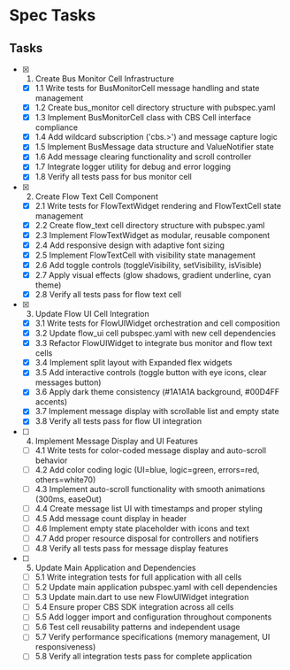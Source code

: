 # Spec Tasks

## Tasks

- [x] 1. Create Bus Monitor Cell Infrastructure
  - [x] 1.1 Write tests for BusMonitorCell message handling and state management
  - [x] 1.2 Create bus_monitor cell directory structure with pubspec.yaml
  - [x] 1.3 Implement BusMonitorCell class with CBS Cell interface compliance
  - [x] 1.4 Add wildcard subscription ('cbs.>') and message capture logic
  - [x] 1.5 Implement BusMessage data structure and ValueNotifier state
  - [x] 1.6 Add message clearing functionality and scroll controller
  - [x] 1.7 Integrate logger utility for debug and error logging
  - [x] 1.8 Verify all tests pass for bus monitor cell

- [x] 2. Create Flow Text Cell Component
  - [x] 2.1 Write tests for FlowTextWidget rendering and FlowTextCell state management
  - [x] 2.2 Create flow_text cell directory structure with pubspec.yaml
  - [x] 2.3 Implement FlowTextWidget as modular, reusable component
  - [x] 2.4 Add responsive design with adaptive font sizing
  - [x] 2.5 Implement FlowTextCell with visibility state management
  - [x] 2.6 Add toggle controls (toggleVisibility, setVisibility, isVisible)
  - [x] 2.7 Apply visual effects (glow shadows, gradient underline, cyan theme)
  - [x] 2.8 Verify all tests pass for flow text cell

- [x] 3. Update Flow UI Cell Integration
  - [x] 3.1 Write tests for FlowUIWidget orchestration and cell composition
  - [x] 3.2 Update flow_ui cell pubspec.yaml with new cell dependencies
  - [x] 3.3 Refactor FlowUIWidget to integrate bus monitor and flow text cells
  - [x] 3.4 Implement split layout with Expanded flex widgets
  - [x] 3.5 Add interactive controls (toggle button with eye icons, clear messages button)
  - [x] 3.6 Apply dark theme consistency (#1A1A1A background, #00D4FF accents)
  - [x] 3.7 Implement message display with scrollable list and empty state
  - [x] 3.8 Verify all tests pass for flow UI integration

- [ ] 4. Implement Message Display and UI Features
  - [ ] 4.1 Write tests for color-coded message display and auto-scroll behavior
  - [ ] 4.2 Add color coding logic (UI=blue, logic=green, errors=red, others=white70)
  - [ ] 4.3 Implement auto-scroll functionality with smooth animations (300ms, easeOut)
  - [ ] 4.4 Create message list UI with timestamps and proper styling
  - [ ] 4.5 Add message count display in header
  - [ ] 4.6 Implement empty state placeholder with icons and text
  - [ ] 4.7 Add proper resource disposal for controllers and notifiers
  - [ ] 4.8 Verify all tests pass for message display features

- [ ] 5. Update Main Application and Dependencies
  - [ ] 5.1 Write integration tests for full application with all cells
  - [ ] 5.2 Update main application pubspec.yaml with cell dependencies
  - [ ] 5.3 Update main.dart to use new FlowUIWidget integration
  - [ ] 5.4 Ensure proper CBS SDK integration across all cells
  - [ ] 5.5 Add logger import and configuration throughout components
  - [ ] 5.6 Test cell reusability patterns and independent usage
  - [ ] 5.7 Verify performance specifications (memory management, UI responsiveness)
  - [ ] 5.8 Verify all integration tests pass for complete application

